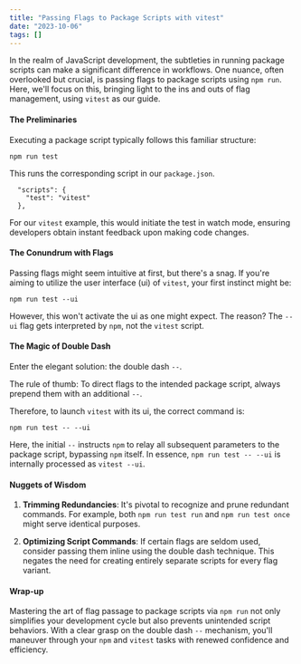 ```yaml
---
title: "Passing Flags to Package Scripts with vitest"
date: "2023-10-06"
tags: []
---
```


In the realm of JavaScript development, the subtleties in running package scripts can make a significant difference in workflows. One nuance, often overlooked but crucial, is passing flags to package scripts using `npm run`. Here, we'll focus on this, bringing light to the ins and outs of flag management, using `vitest` as our guide.

#### The Preliminaries

Executing a package script typically follows this familiar structure:

```
npm run test
```

This runs the corresponding script in our `package.json`.

```
  "scripts": {
    "test": "vitest"
  },
```

For our `vitest` example, this would initiate the test in watch mode, ensuring developers obtain instant feedback upon making code changes.

#### The Conundrum with Flags

Passing flags might seem intuitive at first, but there's a snag. If you're aiming to utilize the user interface (ui) of `vitest`, your first instinct might be:

```
npm run test --ui
```

However, this won't activate the ui as one might expect. The reason? The `--ui` flag gets interpreted by `npm`, not the `vitest` script.

#### The Magic of Double Dash

Enter the elegant solution: the double dash `--`.

The rule of thumb: To direct flags to the intended package script, always prepend them with an additional `--`.

Therefore, to launch `vitest` with its ui, the correct command is:

```
npm run test -- --ui
```

Here, the initial `--` instructs `npm` to relay all subsequent parameters to the package script, bypassing `npm` itself. In essence, `npm run test -- --ui` is internally processed as `vitest --ui`.

#### Nuggets of Wisdom

1. **Trimming Redundancies**: It's pivotal to recognize and prune redundant commands. For example, both `npm run test run` and `npm run test once` might serve identical purposes.

3. **Optimizing Script Commands**: If certain flags are seldom used, consider passing them inline using the double dash technique. This negates the need for creating entirely separate scripts for every flag variant.

#### Wrap-up

Mastering the art of flag passage to package scripts via `npm run` not only simplifies your development cycle but also prevents unintended script behaviors. With a clear grasp on the double dash `--` mechanism, you'll maneuver through your `npm` and `vitest` tasks with renewed confidence and efficiency.
